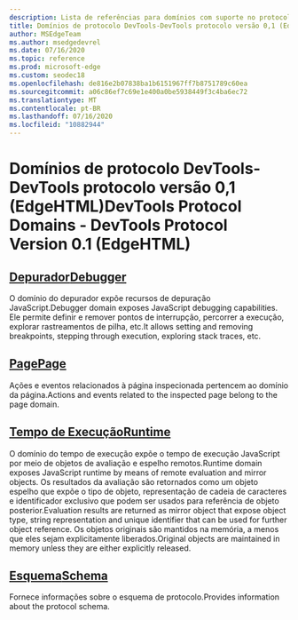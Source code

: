 ```yaml
---
description: Lista de referências para domínios com suporte no protocolo Microsoft Edge DevTools versão 0,1.
title: Domínios de protocolo DevTools-DevTools protocolo versão 0,1 (EdgeHTML)
author: MSEdgeTeam
ms.author: msedgedevrel
ms.date: 07/16/2020
ms.topic: reference
ms.prod: microsoft-edge
ms.custom: seodec18
ms.openlocfilehash: de816e2b07838ba1b6151967ff7b8751789c60ea
ms.sourcegitcommit: a06c86ef7c69e1e400a0be5938449f3c4ba6ec72
ms.translationtype: MT
ms.contentlocale: pt-BR
ms.lasthandoff: 07/16/2020
ms.locfileid: "10882944"
---
```

# <span data-ttu-id="861ab-103">Domínios de protocolo DevTools-DevTools protocolo versão 0,1 (EdgeHTML)</span><span class="sxs-lookup"><span data-stu-id="861ab-103">DevTools Protocol Domains - DevTools Protocol Version 0.1 (EdgeHTML)</span></span>  

## [<span data-ttu-id="861ab-104">Depurador</span><span class="sxs-lookup"><span data-stu-id="861ab-104">Debugger</span></span>](debugger.md)  

<span data-ttu-id="861ab-105">O domínio do depurador expõe recursos de depuração JavaScript.</span><span class="sxs-lookup"><span data-stu-id="861ab-105">Debugger domain exposes JavaScript debugging capabilities.</span></span> <span data-ttu-id="861ab-106">Ele permite definir e remover pontos de interrupção, percorrer a execução, explorar rastreamentos de pilha, etc.</span><span class="sxs-lookup"><span data-stu-id="861ab-106">It allows setting and removing breakpoints, stepping through execution, exploring stack traces, etc.</span></span>
## [<span data-ttu-id="861ab-107">Page</span><span class="sxs-lookup"><span data-stu-id="861ab-107">Page</span></span>](page.md)
<span data-ttu-id="861ab-108">Ações e eventos relacionados à página inspecionada pertencem ao domínio da página.</span><span class="sxs-lookup"><span data-stu-id="861ab-108">Actions and events related to the inspected page belong to the page domain.</span></span>
## [<span data-ttu-id="861ab-109">Tempo de Execução</span><span class="sxs-lookup"><span data-stu-id="861ab-109">Runtime</span></span>](runtime.md)
<span data-ttu-id="861ab-110">O domínio do tempo de execução expõe o tempo de execução JavaScript por meio de objetos de avaliação e espelho remotos.</span><span class="sxs-lookup"><span data-stu-id="861ab-110">Runtime domain exposes JavaScript runtime by means of remote evaluation and mirror objects.</span></span> <span data-ttu-id="861ab-111">Os resultados da avaliação são retornados como um objeto espelho que expõe o tipo de objeto, representação de cadeia de caracteres e identificador exclusivo que podem ser usados para referência de objeto posterior.</span><span class="sxs-lookup"><span data-stu-id="861ab-111">Evaluation results are returned as mirror object that expose object type, string representation and unique identifier that can be used for further object reference.</span></span> <span data-ttu-id="861ab-112">Os objetos originais são mantidos na memória, a menos que eles sejam explicitamente liberados.</span><span class="sxs-lookup"><span data-stu-id="861ab-112">Original objects are maintained in memory unless they are either explicitly released.</span></span>
## [<span data-ttu-id="861ab-113">Esquema</span><span class="sxs-lookup"><span data-stu-id="861ab-113">Schema</span></span>](schema.md)
<span data-ttu-id="861ab-114">Fornece informações sobre o esquema de protocolo.</span><span class="sxs-lookup"><span data-stu-id="861ab-114">Provides information about the protocol schema.</span></span>